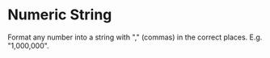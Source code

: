 # Numeric String

Format any number into a string with "," (commas) in the correct places. E.g. "1,000,000".
